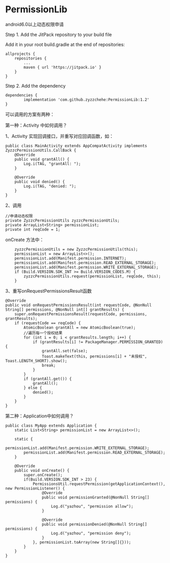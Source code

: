 # PermissionLib
android6.0以上动态权限申请

Step 1. Add the JitPack repository to your build file

Add it in your root build.gradle at the end of repositories:
	
	allprojects {
		repositories {
			...
			maven { url 'https://jitpack.io' }
		}
	}

Step 2. Add the dependency

	dependencies {
	        implementation 'com.github.zyzzchehe:PermissionLib:1.2'
	}


可以调用的方案有两种：

第一种：Activity 中如何调用？

1、Activity 实现回调接口，并重写对应回调函数，如：

    public class MainActivity extends AppCompatActivity implements ZyzzcPermissionUtils.CallBack {
        @Override
        public void grantAll() {
            Log.i(TAG, "grantAll: ");
        }

        @Override
        public void denied() {
            Log.i(TAG, "denied: ");
        }
    }

2、调用

    //申请动态权限
    private ZyzzcPermissionUtils zyzzcPermissionUtils;
    private ArrayList<String> permissionList;
    private int reqCode = 1;
    
onCreate 方法中：    

        zyzzcPermissionUtils = new ZyzzcPermissionUtils(this);
        permissionList = new ArrayList<>();
        permissionList.add(Manifest.permission.INTERNET);
        permissionList.add(Manifest.permission.READ_EXTERNAL_STORAGE);
        permissionList.add(Manifest.permission.WRITE_EXTERNAL_STORAGE);
        if (Build.VERSION.SDK_INT >= Build.VERSION_CODES.M) {
            zyzzcPermissionUtils.request(permissionList, reqCode, this);
        }
	
3、重写onRequestPermissionsResult函数

    @Override
    public void onRequestPermissionsResult(int requestCode, @NonNull String[] permissions, @NonNull int[] grantResults) {
        super.onRequestPermissionsResult(requestCode, permissions, grantResults);
        if (requestCode == reqCode) {
            AtomicBoolean grantAll = new AtomicBoolean(true);
            //遍历每一个授权结果
            for (int i = 0; i < grantResults.length; i++) {
                if (grantResults[i] != PackageManager.PERMISSION_GRANTED) {
                    grantAll.set(false);
                    Toast.makeText(this, permissions[i] + "未授权", Toast.LENGTH_SHORT).show();
                    break;
                }
            }
            if (grantAll.get()) {
                grantAll();
            } else {
                denied();
            }
        }
    }

第二种：Application中如何调用？

    public class MyApp extends Application {
        static List<String> permissionList = new ArrayList<>();

        static {
            permissionList.add(Manifest.permission.WRITE_EXTERNAL_STORAGE);
            permissionList.add(Manifest.permission.READ_EXTERNAL_STORAGE);
        }

        @Override
        public void onCreate() {
            super.onCreate();
            if(Build.VERSION.SDK_INT > 23) {
                PermissionsUtil.requestPermission(getApplicationContext(), new PermissionListener() {
                    @Override
                    public void permissionGranted(@NonNull String[] permissions) {
                        Log.d("yazhou", "permission allow");
                    }

                    @Override
                    public void permissionDenied(@NonNull String[] permissions) {
                        Log.d("yazhou", "permission deny");
                    }
                }, permissionList.toArray(new String[]{}));
            }
        }
    }
